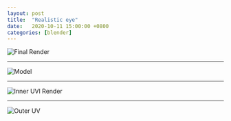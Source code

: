 ```yaml
---
layout: post
title:  "Realistic eye"
date:   2020-10-11 15:00:00 +0800
categories: [blender]
---
```



![Final Render](https://raw.githubusercontent.com/pangxiaodong/pangxiaodong.github.io/master/static/img/_posts/realistic-eye/render.png)

------

![Model](https://raw.githubusercontent.com/pangxiaodong/pangxiaodong.github.io/master/static/img/_posts/realistic-eye/model.png)

------

![Inner UVl Render](https://raw.githubusercontent.com/pangxiaodong/pangxiaodong.github.io/master/static/img/_posts/realistic-eye/inner-uv.png)

------

![Outer UV](https://raw.githubusercontent.com/pangxiaodong/pangxiaodong.github.io/master/static/img/_posts/realistic-eye/outer-uv.png)